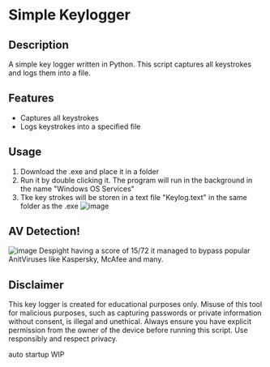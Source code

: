 # Simple Keylogger

## Description
A simple key logger written in Python. This script captures all keystrokes and logs them into a file.

## Features
- Captures all keystrokes
- Logs keystrokes into a specified file

## Usage
1. Download the .exe and place it in a folder
2. Run it by double clicking it. The program will run in the background in the name "Windows OS Services"
3. Tke key strokes will be storen in a text file "Keylog.text" in the same folder as the .exe
   ![image](https://github.com/AkashElangovan/Simple-Keylogger/assets/67691796/60d78a62-2cd9-4fa0-a35e-40d137c77a2d)


## AV Detection!
![image](https://github.com/AkashElangovan/Simple-Keylogger/assets/67691796/2ac99e54-f616-4ba0-95db-1592f6052534)
Despight having a score of 15/72 it managed to bypass popular AnitViruses like Kaspersky, McAfee and many.

## Disclaimer
This key logger is created for educational purposes only. Misuse of this tool for malicious purposes, such as capturing passwords or private information without consent, is illegal and unethical. Always ensure you have explicit permission from the owner of the device before running this script. Use responsibly and respect privacy.


auto startup WIP
